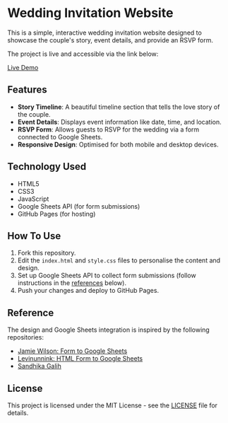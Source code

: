 # Wedding Invitation Website

This is a simple, interactive wedding invitation website designed to showcase the couple's story, event details, and provide an RSVP form.

The project is live and accessible via the link below:

[Live Demo](https://elix-stack.github.io/wedding-invitation-1/)

## Features

- **Story Timeline**: A beautiful timeline section that tells the love story of the couple.
- **Event Details**: Displays event information like date, time, and location.
- **RSVP Form**: Allows guests to RSVP for the wedding via a form connected to Google Sheets.
- **Responsive Design**: Optimised for both mobile and desktop devices.
  
## Technology Used

- HTML5
- CSS3
- JavaScript
- Google Sheets API (for form submissions)
- GitHub Pages (for hosting)

## How To Use

1. Fork this repository.
2. Edit the `index.html` and `style.css` files to personalise the content and design.
3. Set up Google Sheets API to collect form submissions (follow instructions in the [references](#references) below).
4. Push your changes and deploy to GitHub Pages.

## Reference

The design and Google Sheets integration is inspired by the following repositories:

- [Jamie Wilson: Form to Google Sheets](https://github.com/jamiewilson/form-to-google-sheets)
- [Levinunnink: HTML Form to Google Sheets](https://github.com/levinunnink/html-form-to-google-sheet)
- [Sandhika Galih](https://github.com/sandhikagalih)

## License

This project is licensed under the MIT License - see the [LICENSE](LICENSE) file for details.
